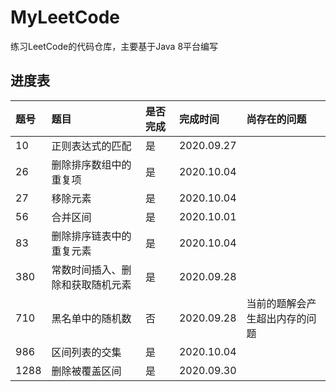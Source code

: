 # MyLeetCode
练习LeetCode的代码仓库，主要基于Java 8平台编写

## 进度表

|题号|题目|是否完成|完成时间|尚存在的问题|
|:----|:----|:----|:----|:----|
|10|正则表达式的匹配|是|2020.09.27||
|26|删除排序数组中的重复项|是|2020.10.04||
|27|移除元素|是|2020.10.04||
|56|合并区间|是|2020.10.01||
|83|删除排序链表中的重复元素|是|2020.10.04||
|380|常数时间插入、删除和获取随机元素|是|2020.09.28||
|710|黑名单中的随机数|否|2020.09.28|当前的题解会产生超出内存的问题|
|986|区间列表的交集|是|2020.10.04||
|1288|删除被覆盖区间|是|2020.09.30||
